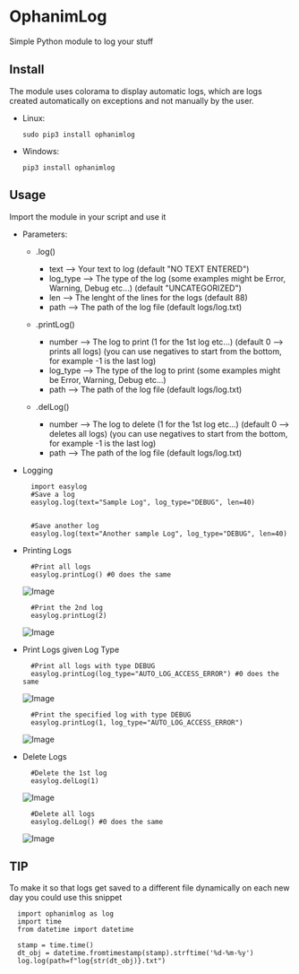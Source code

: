 # OphanimLog
Simple Python module to log your stuff


## Install

The module uses colorama to display automatic logs, which are logs created automatically on exceptions and not manually by the user.

- Linux:
   
      sudo pip3 install ophanimlog
    

- Windows:
   
      pip3 install ophanimlog



## Usage

Import the module in your script and use it

- Parameters:
   - .log()
      - text     --> Your text to log (default "NO TEXT ENTERED")
      - log_type --> The type of the log (some examples might be Error, Warning, Debug etc...) (default "UNCATEGORIZED")
      - len      --> The lenght of the lines for the logs (default 88)
      - path     --> The path of the log file (default logs/log.txt)


   - .printLog()
      - number   --> The log to print (1 for the 1st log etc...) (default 0 --> prints all logs) (you can use negatives to start from the bottom, for example -1 is the last log)
      - log_type --> The type of the log to print (some examples might be Error, Warning, Debug etc...)
      - path     --> The path of the log file (default logs/log.txt)


   - .delLog()
      - number   --> The log to delete (1 for the 1st log etc...) (default 0 --> deletes all logs) (you can use negatives to start from the bottom, for example -1 is the last log)
      - path     --> The path of the log file (default logs/log.txt)


- Logging

        import easylog
        #Save a log
        easylog.log(text="Sample Log", log_type="DEBUG", len=40)


        #Save another log
        easylog.log(text="Another sample Log", log_type="DEBUG", len=40)


- Printing Logs

        #Print all logs
        easylog.printLog() #0 does the same
     ![Image](<https://i.imgur.com/XEXcRyO.png>)


        #Print the 2nd log
        easylog.printLog(2)
     ![Image](<https://i.imgur.com/D2458Uk.png>)

- Print Logs given Log Type

        #Print all logs with type DEBUG
        easylog.printLog(log_type="AUTO_LOG_ACCESS_ERROR") #0 does the same
     ![Image](<https://i.imgur.com/TVa3XOx.png>)


        #Print the specified log with type DEBUG
        easylog.printLog(1, log_type="AUTO_LOG_ACCESS_ERROR")
     ![Image](<https://i.imgur.com/vYXFkq1.png>)


- Delete Logs

        #Delete the 1st log
        easylog.delLog(1)
     ![Image](<https://i.imgur.com/vQLupuG.png>)


        #Delete all logs
        easylog.delLog() #0 does the same
     ![Image](<https://i.imgur.com/3llv62A.png>)



## TIP

To make it so that logs get saved to a different file dynamically on each new day you could use this snippet

      import ophanimlog as log
      import time
      from datetime import datetime

      stamp = time.time()
      dt_obj = datetime.fromtimestamp(stamp).strftime('%d-%m-%y')
      log.log(path=f"log{str(dt_obj)}.txt")
